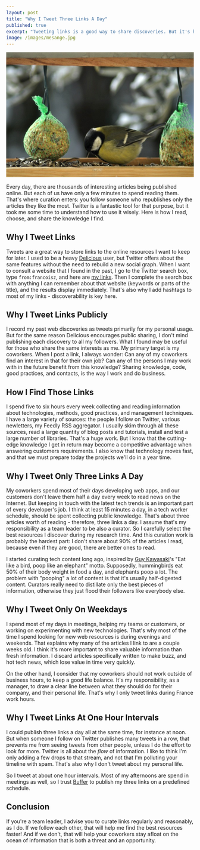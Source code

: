 ```yaml
---
layout: post
title: "Why I Tweet Three Links A Day"
published: true
excerpt: "Tweeting links is a good way to share discoveries. But it's hard to find a good balance: how much and how often should a manager publish links? Here is my personal recipe for good curation."
image: /images/mesange.jpg
---
```


<img src="/images/mesange.jpg" class="postImage"/>

Every day, there are thousands of interesting articles being published online. But each of us have only a few minutes to spend reading them. That's where curation enters: you follow someone who republishes only the articles they like the most. Twitter is a fantastic tool for that purpose, but it took me some time to understand how to use it wisely. Here is how I read, choose, and share the knowledge I find.

## Why I Tweet Links

Tweets are a great way to store links to the online resources I want to keep for later. I used to be a heavy [Delicious](https://delicious.com/) user, but Twitter offers about the same features without the need to rebuild a new social graph. When I want to consult a website that I found in the past, I go to the Twitter search box, type `from:francoisz`, and here are [my links](https://twitter.com/search?q=from%3Afrancoisz). Then I complete the search box with anything I can remember about that website (keywords or parts of the title), and the results display immediately. That's also why I add hashtags to most of my links - discoverability is key here.

## Why I Tweet Links Publicly

I record my past web discoveries as tweets primarily for my personal usage. But for the same reason Delicious encourages public sharing, I don't mind publishing each discovery to all my followers. What I found may be useful for those who share the same interests as me. My primary target is my coworkers. When I post a link, I always wonder: Can any of my coworkers find an interest in that for their own job? Can any of the persons I may work with in the future benefit from this knowledge? Sharing knowledge, code, good practices, and contacts, is the way I work and do business.

## How I Find Those Links

I spend five to six hours every week collecting and reading information about technologies, methods, good practices, and management techniques. I have a large variety of sources: the people I follow on Twitter, various newletters, my Feedly RSS aggregator. I usually skim through all these sources, read a large quantity of blog posts and tutorials, install and test a large number of libraries. That's a huge work. But I know that the cutting-edge knowledge I get in return may become a competitive advantage when answering customers requirements. I also know that technology moves fast, and that we must prepare today the projects we'll do in a year time.

## Why I Tweet Only Three Links A Day

My coworkers spend most of their days developing web apps, and our customers don't leave them half a day every week to read news on the Internet. But keeping in touch with the latest tech trends is an important part of every developer's job. I think at least 15 minutes a day, in a tech worker schedule, should be spent collecting public knowledge. That's about three articles worth of reading - therefore, three links a day. I assume that's my responsibility as a team leader to be also a curator. So I carefully select the best resources I discover during my research time. And this curation work is probably the hardest part: I don't share about 90% of the articles I read, because even if they are good, there are better ones to read.

I started curating tech content long ago, inspired by [Guy Kawasaki](http://www.guykawasaki.com/rules-for-revolutionaries/)'s "Eat like a bird, poop like an elephant" motto. Supposedly, hummingbirds eat 50% of their body weight in food a day, and elephants poop a lot. The problem with "pooping" a lot of content is that it's usually half-digested content. Curators really need to distillate only the best pieces of information, otherwise they just flood their followers like everybody else.

## Why I Tweet Only On Weekdays

I spend most of my days in meetings, helping my teams or customers, or working on experimenting with new technologies. That's why most of the time I spend looking for new web resources is during evenings and weekends. That explains why many of the articles I link to are a couple weeks old. I think it's more important to share valuable information than fresh information. I discard articles specifically written to make buzz, and hot tech news, which lose value in time very quickly.

On the other hand, I consider that my coworkers should not work outside of business hours, to keep a good life balance. It's my responsibility, as a manager, to draw a clear line between what they should do for their company, and their personal life. That's why I only tweet links during France work hours.

## Why I Tweet Links At One Hour Intervals

I could publish three links a day all at the same time, for instance at noon. But when someone I follow on Twitter publishes many tweets in a row, that prevents me from seeing tweets from other people, unless I do the effort to look for more. Twitter is all about the *flow* of information. I like to think I'm only adding a few drops to that stream, and not that I'm polluting your timeline with spam. That's also why I don't tweet about my personal life. 

So I tweet at about one hour intervals. Most of my afternoons are spend in meetings as well, so I trust [Buffer](https://bufferapp.com/about) to publish my three links on a predefined schedule.

## Conclusion

If you're a team leader, I advise you to curate links regularly and reasonably, as I do. If we follow each other, that will help me find the best resources faster! And if we don't, that will help your coworkers stay afloat on the ocean of information that is both a threat and an opportunity.
